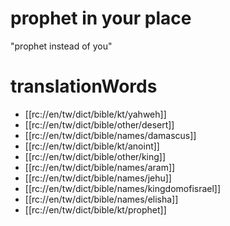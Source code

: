 # prophet in your place

"prophet instead of you"

# translationWords

* [[rc://en/tw/dict/bible/kt/yahweh]]
* [[rc://en/tw/dict/bible/other/desert]]
* [[rc://en/tw/dict/bible/names/damascus]]
* [[rc://en/tw/dict/bible/kt/anoint]]
* [[rc://en/tw/dict/bible/other/king]]
* [[rc://en/tw/dict/bible/names/aram]]
* [[rc://en/tw/dict/bible/names/jehu]]
* [[rc://en/tw/dict/bible/names/kingdomofisrael]]
* [[rc://en/tw/dict/bible/names/elisha]]
* [[rc://en/tw/dict/bible/kt/prophet]]